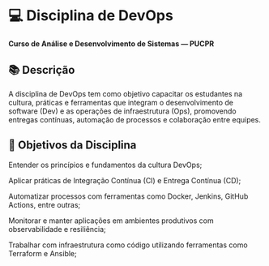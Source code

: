 # 💻 Disciplina de DevOps

__Curso de Análise e Desenvolvimento de Sistemas — PUCPR__ 



## 📚 Descrição
A disciplina de DevOps tem como objetivo capacitar os estudantes na cultura, práticas e ferramentas que integram o desenvolvimento de software (Dev) e as operações de infraestrutura (Ops), promovendo entregas contínuas, automação de processos e colaboração entre equipes.

## 🎯 Objetivos da Disciplina
Entender os princípios e fundamentos da cultura DevOps;

Aplicar práticas de Integração Contínua (CI) e Entrega Contínua (CD);

Automatizar processos com ferramentas como Docker, Jenkins, GitHub Actions, entre outras;

Monitorar e manter aplicações em ambientes produtivos com observabilidade e resiliência;

Trabalhar com infraestrutura como código utilizando ferramentas como Terraform e Ansible;
